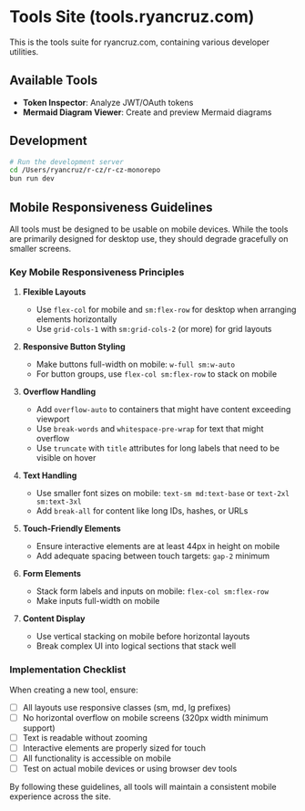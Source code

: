 # Tools Site (tools.ryancruz.com)

This is the tools suite for ryancruz.com, containing various developer utilities.

## Available Tools

- **Token Inspector**: Analyze JWT/OAuth tokens
- **Mermaid Diagram Viewer**: Create and preview Mermaid diagrams

## Development

```bash
# Run the development server
cd /Users/ryancruz/r-cz/r-cz-monorepo
bun run dev
```

## Mobile Responsiveness Guidelines

All tools must be designed to be usable on mobile devices. While the tools are primarily designed for desktop use, they should degrade gracefully on smaller screens.

### Key Mobile Responsiveness Principles

1. **Flexible Layouts**
   - Use `flex-col` for mobile and `sm:flex-row` for desktop when arranging elements horizontally
   - Use `grid-cols-1` with `sm:grid-cols-2` (or more) for grid layouts

2. **Responsive Button Styling**
   - Make buttons full-width on mobile: `w-full sm:w-auto`
   - For button groups, use `flex-col sm:flex-row` to stack on mobile

3. **Overflow Handling**
   - Add `overflow-auto` to containers that might have content exceeding viewport
   - Use `break-words` and `whitespace-pre-wrap` for text that might overflow
   - Use `truncate` with `title` attributes for long labels that need to be visible on hover

4. **Text Handling**
   - Use smaller font sizes on mobile: `text-sm md:text-base` or `text-2xl sm:text-3xl`
   - Add `break-all` for content like long IDs, hashes, or URLs

5. **Touch-Friendly Elements**
   - Ensure interactive elements are at least 44px in height on mobile
   - Add adequate spacing between touch targets: `gap-2` minimum

6. **Form Elements**
   - Stack form labels and inputs on mobile: `flex-col sm:flex-row`
   - Make inputs full-width on mobile

7. **Content Display**
   - Use vertical stacking on mobile before horizontal layouts
   - Break complex UI into logical sections that stack well

### Implementation Checklist

When creating a new tool, ensure:

- [ ] All layouts use responsive classes (sm, md, lg prefixes)
- [ ] No horizontal overflow on mobile screens (320px width minimum support)
- [ ] Text is readable without zooming
- [ ] Interactive elements are properly sized for touch
- [ ] All functionality is accessible on mobile
- [ ] Test on actual mobile devices or using browser dev tools

By following these guidelines, all tools will maintain a consistent mobile experience across the site.

